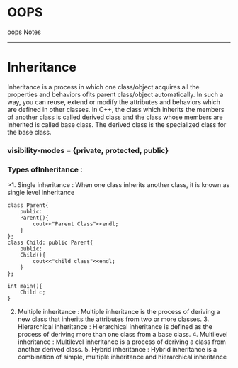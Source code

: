 # OOPS
oops Notes
<hr/>

# Inheritance
Inheritance is a process in which one class/object acquires all the properties and behaviors ofits parent class/object automatically. In such a way, you can reuse, extend or modify the attributes and behaviors which are defined in other classes. 
      In C++, the class which inherits the members of another class is called derived class and the class whose members are inherited is called base class. The derived class is the specialized class for the base class.
<h3>visibility-modes = {private, protected, public} </h3>
<h3>Types ofInheritance :</h3>
>1. Single inheritance : When one class inherits another class, it is known as single level inheritance

```
class Parent{
    public:
    Parent(){
        cout<<"Parent Class"<<endl;
    }
};
class Child: public Parent{
    public:
    Child(){
        cout<<"child class"<<endl;
    }
};

int main(){
    Child c;
}
```
2. Multiple inheritance : Multiple inheritance is the process of deriving a new class that inherits the attributes from two or more classes. 3. Hierarchical inheritance : Hierarchical inheritance is defined as the process of deriving more than one class from a base class. 4. Multilevel inheritance : Multilevel inheritance is a process of deriving a class from another derived class. 5. Hybrid inheritance : Hybrid inheritance is a combination of simple, multiple inheritance and hierarchical inheritance

